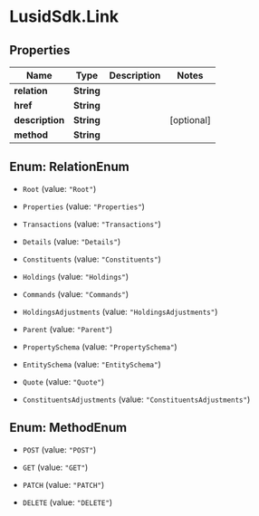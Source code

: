 # LusidSdk.Link

## Properties
Name | Type | Description | Notes
------------ | ------------- | ------------- | -------------
**relation** | **String** |  | 
**href** | **String** |  | 
**description** | **String** |  | [optional] 
**method** | **String** |  | 


<a name="RelationEnum"></a>
## Enum: RelationEnum


* `Root` (value: `"Root"`)

* `Properties` (value: `"Properties"`)

* `Transactions` (value: `"Transactions"`)

* `Details` (value: `"Details"`)

* `Constituents` (value: `"Constituents"`)

* `Holdings` (value: `"Holdings"`)

* `Commands` (value: `"Commands"`)

* `HoldingsAdjustments` (value: `"HoldingsAdjustments"`)

* `Parent` (value: `"Parent"`)

* `PropertySchema` (value: `"PropertySchema"`)

* `EntitySchema` (value: `"EntitySchema"`)

* `Quote` (value: `"Quote"`)

* `ConstituentsAdjustments` (value: `"ConstituentsAdjustments"`)




<a name="MethodEnum"></a>
## Enum: MethodEnum


* `POST` (value: `"POST"`)

* `GET` (value: `"GET"`)

* `PATCH` (value: `"PATCH"`)

* `DELETE` (value: `"DELETE"`)




